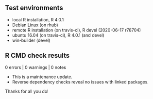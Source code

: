 ## Test environments
* local R installation, R 4.0.1
* Debian Linux (on rhub)
* remote R installation (on travis-ci), R devel (2020-06-17 r78704)
* ubuntu 16.04 (on travis-ci), R 4.0.1 (and devel)
* win-builder (devel)

## R CMD check results

0 errors | 0 warnings | 0 notes

* This is a maintenance update.
* Reverse dependency checks reveal no issues with linked packages.

Thanks for all you do!
